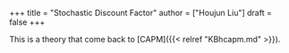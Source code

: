 +++
title = "Stochastic Discount Factor"
author = ["Houjun Liu"]
draft = false
+++

This is a theory that come back to [CAPM]({{< relref "KBhcapm.md" >}}).